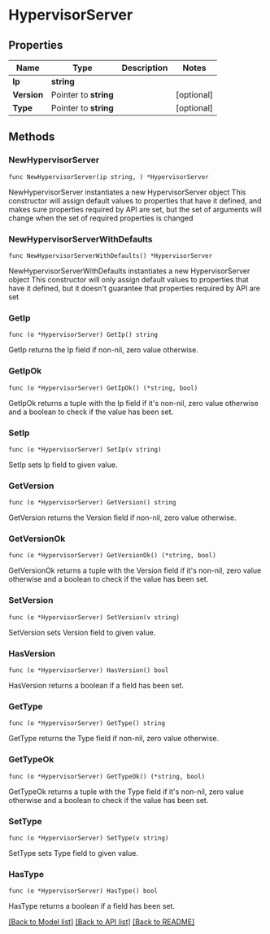 # HypervisorServer

## Properties

Name | Type | Description | Notes
------------ | ------------- | ------------- | -------------
**Ip** | **string** |  | 
**Version** | Pointer to **string** |  | [optional] 
**Type** | Pointer to **string** |  | [optional] 

## Methods

### NewHypervisorServer

`func NewHypervisorServer(ip string, ) *HypervisorServer`

NewHypervisorServer instantiates a new HypervisorServer object
This constructor will assign default values to properties that have it defined,
and makes sure properties required by API are set, but the set of arguments
will change when the set of required properties is changed

### NewHypervisorServerWithDefaults

`func NewHypervisorServerWithDefaults() *HypervisorServer`

NewHypervisorServerWithDefaults instantiates a new HypervisorServer object
This constructor will only assign default values to properties that have it defined,
but it doesn't guarantee that properties required by API are set

### GetIp

`func (o *HypervisorServer) GetIp() string`

GetIp returns the Ip field if non-nil, zero value otherwise.

### GetIpOk

`func (o *HypervisorServer) GetIpOk() (*string, bool)`

GetIpOk returns a tuple with the Ip field if it's non-nil, zero value otherwise
and a boolean to check if the value has been set.

### SetIp

`func (o *HypervisorServer) SetIp(v string)`

SetIp sets Ip field to given value.


### GetVersion

`func (o *HypervisorServer) GetVersion() string`

GetVersion returns the Version field if non-nil, zero value otherwise.

### GetVersionOk

`func (o *HypervisorServer) GetVersionOk() (*string, bool)`

GetVersionOk returns a tuple with the Version field if it's non-nil, zero value otherwise
and a boolean to check if the value has been set.

### SetVersion

`func (o *HypervisorServer) SetVersion(v string)`

SetVersion sets Version field to given value.

### HasVersion

`func (o *HypervisorServer) HasVersion() bool`

HasVersion returns a boolean if a field has been set.

### GetType

`func (o *HypervisorServer) GetType() string`

GetType returns the Type field if non-nil, zero value otherwise.

### GetTypeOk

`func (o *HypervisorServer) GetTypeOk() (*string, bool)`

GetTypeOk returns a tuple with the Type field if it's non-nil, zero value otherwise
and a boolean to check if the value has been set.

### SetType

`func (o *HypervisorServer) SetType(v string)`

SetType sets Type field to given value.

### HasType

`func (o *HypervisorServer) HasType() bool`

HasType returns a boolean if a field has been set.


[[Back to Model list]](../README.md#documentation-for-models) [[Back to API list]](../README.md#documentation-for-api-endpoints) [[Back to README]](../README.md)


